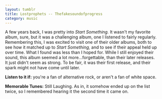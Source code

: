 ```yaml
---
layout: tumblr
title: Lostprophets -- Thefakesoundofprogress
category: music
---
```


A few years back, I was pretty into *Start Something.* It wasn't my favorite album, sure, but it was a challenging album, one I listened to fairly regularly. Remembering this, I was excited to visit one of their older albums, both to see how it matched up to *Start Something,* and to see if their appeal held up over time. What I found was less than I hoped for. While I still enjoyed their sound, this album seemed a lot more...forgettable, than their later releases. It just didn't seem as strong. To be fair, it was their first release, and their spark might not have come until later.

**Listen to it if:** you're a fan of alternative rock, or aren't a fan of white space.

**Memorable Tunes:** Still Laughing. As in, it somehow ended up on the list twice, so I remembered hearing it the second time it came on.
